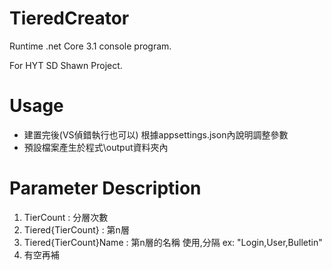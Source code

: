 # TieredCreator
Runtime .net Core 3.1 console program.

For HYT SD Shawn Project.
# Usage
- 建置完後(VS偵錯執行也可以) 根據appsettings.json內說明調整參數
- 預設檔案產生於程式\output資料夾內

# Parameter Description
1. TierCount : 分層次數
2. Tiered{TierCount} : 第n層
3. Tiered{TierCount}Name : 第n層的名稱 使用,分隔 ex: "Login,User,Bulletin"
4. 有空再補
